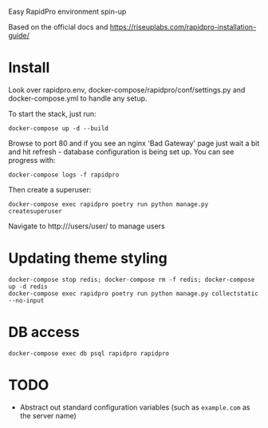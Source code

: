 Easy RapidPro environment spin-up

Based on the official docs and https://riseuplabs.com/rapidpro-installation-guide/

# Install

Look over rapidpro.env, docker-compose/rapidpro/conf/settings.py and docker-compose.yml to handle any setup.

To start the stack, just run:

    docker-compose up -d --build

Browse to port 80 and if you see an nginx 'Bad Gateway' page just wait a bit
and hit refresh - database configuration is being set up. You can see progress with:

    docker-compose logs -f rapidpro

Then create a superuser:

    docker-compose exec rapidpro poetry run python manage.py createsuperuser

Navigate to http://<server>/users/user/ to manage users

# Updating theme styling

    docker-compose stop redis; docker-compose rm -f redis; docker-compose up -d redis
    docker-compose exec rapidpro poetry run python manage.py collectstatic --no-input

# DB access

    docker-compose exec db psql rapidpro rapidpro

# TODO

- Abstract out standard configuration variables (such as `example.com` as the server name)
